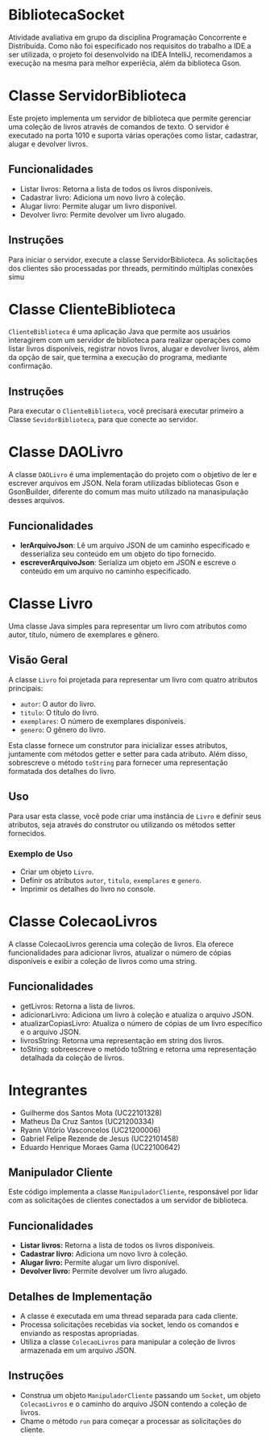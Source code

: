 # BibliotecaSocket
Atividade avaliativa em grupo da disciplina Programação Concorrente e Distribuída. Como não foi especificado nos requisitos do trabalho a IDE a ser utilizada, o projeto foi desenvolvido na IDEA IntelliJ, recomendamos a execução na mesma para melhor experiêcia, além da biblioteca Gson.

# Classe ServidorBiblioteca
Este projeto implementa um servidor de biblioteca que permite gerenciar uma coleção de livros através de comandos de texto. O servidor é executado na porta 1010 e suporta várias operações como listar, cadastrar, alugar e devolver livros.

## Funcionalidades
- Listar livros: Retorna a lista de todos os livros disponíveis.
- Cadastrar livro: Adiciona um novo livro à coleção.
- Alugar livro: Permite alugar um livro disponível.
- Devolver livro: Permite devolver um livro alugado.
  
## Instruções
Para iniciar o servidor, execute a classe ServidorBiblioteca. As solicitações dos clientes são processadas por threads, permitindo múltiplas conexões simu

# Classe ClienteBiblioteca
`ClienteBiblioteca` é uma aplicação Java que permite aos usuários interagirem com um servidor de biblioteca para realizar operações como listar livros disponíveis, registrar novos livros, alugar e devolver livros, além da opção de sair, que termina a execução do programa, mediante confirmação.

## Instruções
Para executar o `ClienteBiblioteca`, você precisará executar primeiro a Classe `SevidorBiblioteca`, para que conecte ao servidor.

# Classe DAOLivro

A classe `DAOLivro` é uma implementação do projeto com o objetivo de ler e escrever arquivos em JSON. Nela foram utilizadas bibliotecas Gson e GsonBuilder, diferente do comum mas muito utilizado na manasipulação desses arquivos. 

## Funcionalidades

- **lerArquivoJson**: Lê um arquivo JSON de um caminho especificado e desserializa seu conteúdo em um objeto do tipo fornecido.
- **escreverArquivoJson**: Serializa um objeto em JSON e escreve o conteúdo em um arquivo no caminho especificado.
  
# Classe Livro

Uma classe Java simples para representar um livro com atributos como autor, título, número de exemplares e gênero.

## Visão Geral

A classe `Livro` foi projetada para representar um livro com quatro atributos principais:
- `autor`: O autor do livro.
- `titulo`: O título do livro.
- `exemplares`: O número de exemplares disponíveis.
- `genero`: O gênero do livro.

Esta classe fornece um construtor para inicializar esses atributos, juntamente com métodos getter e setter para cada atributo. Além disso, sobrescreve o método `toString` para fornecer uma representação formatada dos detalhes do livro.

## Uso

Para usar esta classe, você pode criar uma instância de `Livro` e definir seus atributos, seja através do construtor ou utilizando os métodos setter fornecidos.

### Exemplo de Uso

- Criar um objeto `Livro`.
- Definir os atributos `autor`, `titulo`, `exemplares` e `genero`.
- Imprimir os detalhes do livro no console.

# Classe ColecaoLivros

A classe ColecaoLivros gerencia uma coleção de livros. Ela oferece funcionalidades para adicionar livros, atualizar o número de cópias disponíveis e exibir a coleção de livros como uma string. 

## Funcionalidades

- getLivros: Retorna a lista de livros.
- adicionarLivro: Adiciona um livro à coleção e atualiza o arquivo JSON.
- atualizarCopiasLivro: Atualiza o número de cópias de um livro específico e o arquivo JSON.
- livrosString: Retorna uma representação em string dos livros.
- toString: sobreescreve o metódo toString e retorna uma representação detalhada da coleção de livros.

# Integrantes 
- Guilherme dos Santos Mota (UC22101328)
- Matheus Da Cruz Santos (UC21200334)
- Ryann Vitório Vasconcelos (UC21200006)
- Gabriel Felipe Rezende de Jesus (UC22101458)
- Eduardo Henrique Moraes Gama (UC22100642)

## Manipulador Cliente

Este código implementa a classe `ManipuladorCliente`, responsável por lidar com as solicitações de clientes conectados a um servidor de biblioteca.

## Funcionalidades
- **Listar livros:** Retorna a lista de todos os livros disponíveis.
- **Cadastrar livro:** Adiciona um novo livro à coleção.
- **Alugar livro:** Permite alugar um livro disponível.
- **Devolver livro:** Permite devolver um livro alugado.

## Detalhes de Implementação
- A classe é executada em uma thread separada para cada cliente.
- Processa solicitações recebidas via socket, lendo os comandos e enviando as respostas apropriadas.
- Utiliza a classe `ColecaoLivros` para manipular a coleção de livros armazenada em um arquivo JSON.

## Instruções
- Construa um objeto `ManipuladorCliente` passando um `Socket`, um objeto `ColecaoLivros` e o caminho do arquivo JSON contendo a coleção de livros.
- Chame o método `run` para começar a processar as solicitações do cliente.
